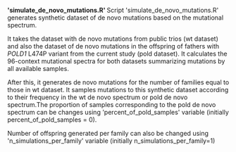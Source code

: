 <b>'simulate_de_novo_mutations.R' </b>
Script 'simulate_de_novo_mutations.R' generates synthetic dataset of de novo mutations based on the mutational spectrum. 

It takes the dataset with de novo mutations from public trios (wt dataset) and also the dataset of de novo mutations in the offspring of fathers with *POLD1* L474P variant from the current study (pold dataset). It calculates the 96-context mutational spectra for both datasets summarizing mutations by all available samples.

After this, it generates de novo mutations for the number of families equal to those in wt dataset. It samples mutations to this synthetic dataset according to their frequency in the wt de novo spectrum or pold de novo spectrum.The proportion of samples corresponding to the pold de novo spectrum can be changes using 'percent_of_pold_samples' variable (initially percent_of_pold_samples = 0).

Number of offspring generated per family can also be changed using 'n_simulations_per_family' variable (initially n_simulations_per_family=1)
